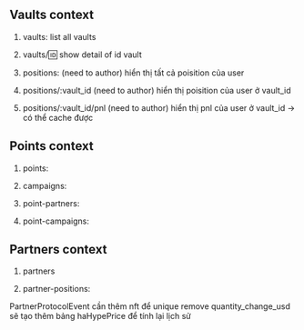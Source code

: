 ## Vaults context

1. vaults: list all vaults

2. vaults/:id: show detail of id vault

3. positions: (need to author)
hiển thị tất cả poisition của user

4. positions/:vault_id (need to author)
hiển thị poisition của user ở vault_id

5. positions/:vault_id/pnl (need to author)
hiển thị pnl của user ở vault_id
-> có thể cache được

## Points context

1. points:

2. campaigns:

3. point-partners: 

3. point-campaigns:

## Partners context

1. partners

2. partner-positions:


PartnerProtocolEvent cần thêm nft để unique
remove quantity_change_usd
sẽ tạo thêm bảng haHypePrice để tính lại lịch sử
